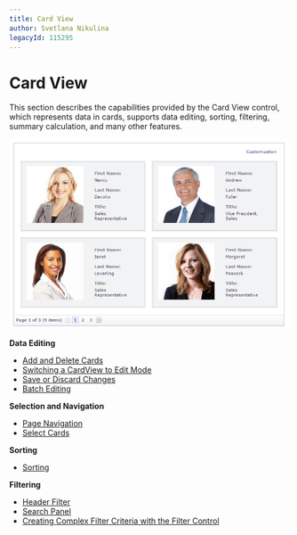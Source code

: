 ```yaml
---
title: Card View
author: Svetlana Nikulina
legacyId: 115295
---
```

# Card View
This section describes the capabilities provided by the Card View control, which represents data in cards, supports data editing, sorting, filtering, summary calculation, and many other features.

![ASPxCardView-MainImg](../images/img118478.png)

**Data Editing**
* [Add and Delete Cards](card-view/data-editing/add-and-delete-cards.md)
* [Switching a CardView to Edit Mode](card-view/data-editing/switching-a-cardview-to-edit-mode.md)
* [Save or Discard Changes ](card-view/data-editing/save-or-discard-changes.md)
* [Batch Editing](card-view/data-editing/batch-editing.md)

**Selection and Navigation**
* [Page Navigation](card-view/selection-and-navigation/page-navigation.md)
* [Select Cards](card-view/selection-and-navigation/select-cards.md)

**Sorting**
* [Sorting](card-view/sorting.md)

**Filtering**
* [Header Filter](card-view/filtering/header-filter.md)
* [Search Panel](card-view/filtering/search-panel.md)
* [Creating Complex Filter Criteria with the Filter Control](card-view/filtering/creating-complex-filter-criteria-with-the-filter-control.md)